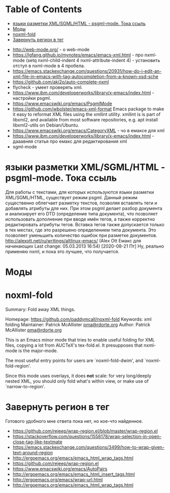 
# Table of Contents

-   [языки разметки XML/SGML/HTML - psgml-mode. Тока ссыль](#orgf65264c)
-   [Моды](#org24229f8)
-   [noxml-fold](#org81a1668)
-   [Завернуть регион в тег](#org15fc863)

<div class="preview" id="org5278f56">

</div>

-   <http://web-mode.org/> - о web-mode
-   <https://lgfang.github.io/mynotes/emacs/emacs-xml.html>  - про nxml-mode (setq nxml-child-indent 4 nxml-attribute-indent 4) - установить отступ в nxml-mode в 4 пробела.
-   <https://emacs.stackexchange.com/questions/20931/how-do-i-edit-an-xml-file-in-emacs-with-tag-autocompletion-from-a-known-xsd-sche>
-   <https://github.com/aki2o/auto-complete-nxml>
-   flycheck - умеет проверять xml.
-   <https://www.ibm.com/developerworks/library/x-emacs/index.html> - настройки psgml.
-   <https://www.emacswiki.org/emacs/PsgmlMode>
-   <https://github.com/wbolster/emacs-xml-format>  Emacs package to make it easy to reformat XML files using the xmllint utility. xmllint is is part of libxml2, and available from most software repositories, e.g. apt install libxml2-utils on Debian/Ubuntu.
-   <https://www.emacswiki.org/emacs/CategoryXML> - чо в емаксе для xml
-   <https://www.ibm.com/developerworks/library/x-emacs/index.html> - дааавняя статья про емакс для редактирования xml
-   sgml-mode


<a id="orgf65264c"></a>

# языки разметки XML/SGML/HTML - psgml-mode. Тока ссыль

Для работы с текстами, для которых используются языки разметки XML/SGML/HTML, существует режим psgml. Данный режим существенно облегчает разметку текстов, позволяя вставлять теги и добавлять атрибуты для них. При этом psgml делает разбор документа и анализирует его DTD (определение типа документа), что позволяет использовать дополнение при вводе имён тегов, а также корректно редактировать атрибуты тегов. Вставка тегов также допускается только в тех местах, где это разрешено определением типа документа. Это позволяет уменьшить количество ошибок при разметке документов.
<http://alexott.net/ru/writings/altlinux-emacs/> (Alex Ott Емакс для начинающих Last change: 05.03.2013 16:54)
<span class="timestamp-wrapper"><span class="timestamp">[2020-08-21 Пт]</span></span>
Ну, реально применяю nxml, и пока это лучшее, что получается.


<a id="org24229f8"></a>

# Моды


<a id="org81a1668"></a>

# noxml-fold

Summary: Fold away XML things.

  Homepage: <https://github.com/paddymcall/noxml-fold>
  Keywords: xml folding 
Maintainer: Patrick McAllister <pma@rdorte.org>
    Author: Patrick McAllister <pma@rdorte.org>

This is an Emacs minor mode that tries to enable useful folding for
XML files, copying a lot from AUCTeX's tex-fold.el.  It presupposes
that nxml-mode is the major-mode.

The most useful entry points for users are \`noxml-fold-dwim', and
\`noxml-fold-region'.

Since this mode uses overlays, it does **not** scale: for very
long/deeply nested XML, you should only fold what's within view, or
make use of \`narrow-to-region'.


<a id="org15fc863"></a>

# Завернуть регион в тег

Готового удобного мне ответа пока нет, но кое-что найденное.

-   <https://github.com/rejeep/wrap-region.el/blob/master/wrap-region.el>
-   <https://stackoverflow.com/questions/1558178/wrap-selection-in-open-close-tag-like-textmate>
-   <https://emacs.stackexchange.com/questions/3499/how-to-wrap-given-text-around-region>
-   <http://ergoemacs.org/emacs/emacs_html_wrap_tags.html>
-   <https://github.com/rejeep/wrap-region.el>
-   <https://www.emacswiki.org/emacs/AutoPairs>
-   <http://ergoemacs.org/emacs/emacs_html_insert_tags.html>
-   <http://ergoemacs.org/emacs/wrap-url.html>
-   <http://ergoemacs.org/emacs/emacs_html_wrap_tags.html>

